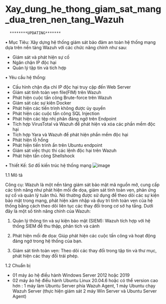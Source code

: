 # Xay_dung_he_thong_giam_sat_mang_dua_tren_nen_tang_Wazuh

      ********UPDATING*******
      
•	Mục Tiêu:
Xây dựng hệ thống giám sát bảo đảm an toàn hệ thống mạng dựa trên nền tảng Wazuh với các chức năng chính như sau:
-	Giám sát và phát hiện sự cố
-	Ngăn chặn IP độc hại
-	Quản lý tập tin và tích hợp

•	Yêu cầu hệ thống: 
-	Cấu hình chặn địa chỉ IP độc hại truy cập đến Web Server
-	Giám sát tính toàn vẹn file(FIM) trên Wazuh
-	Phát hiện cuộc tấn công Brute-force trên Wazuh
-	Giám sát các sự kiên Docker
-	Phát hiện các tiến trình không được ủy quyền
-	Phát hiện các cuộc tấn công SQL Injection
-	Phát hiện các tệp nhị phân đáng ngờ trên Endpoint
-	Tích hợp VirusTotal và Wazuh để phát hiện và xóa các phần mềm độc hại
-	Tích hợp Yara và Wazuh để phát hiện phần mềm độc hại
-	Phát hiện lỗ hổng
-	Phát hiện tiến trình ẩn trên Ubuntu endpoint 
-	Giám sát việc thực thi các lệnh độc hại trên Wazuh
-	Phát hiện tấn công Shellshock
  
•	Thiết Kế: Sơ đồ kiến trúc hệ thống mạng
 ![image](https://github.com/user-attachments/assets/64f5a695-b499-471b-aff2-ca9429ce1cbb)



1.1	Mô tả

Công cụ: Wazuh là một nền tảng giám sát bảo mật mã nguồn mở, cung cấp các tính năng như phát hiện mối đe dọa, giám sát tính toàn vẹn, phản ứng sự cố và quản lý tuân thủ. Nó thường được sử dụng để theo dõi các sự kiện bảo mật trong mạng, phát hiện xâm nhập và duy trì tính toàn vẹn của hệ thống bằng cách theo dõi liên tục các thay đổi trong cơ sở hạ tầng. Dưới đây là một số tính năng chính của Wazuh:

1. Quản lý thông tin và sự kiện bảo mật (SIEM): Wazuh tích hợp với hệ thống SIEM để thu thập, phân tích và cảnh 
  
2. Phát hiện mối đe dọa: Giúp phát hiện các cuộc tấn công và hoạt động đáng ngờ trong hệ thống của bạn.

3. Giám sát tính toàn vẹn: Theo dõi các thay đổi trong tập tin và thư mục, phát hiện các thay đổi trái phép.


 1.2	Chuẩn bị

-	01 máy ảo hệ điều hành Windows Server 2012 hoặc 2019
-	02 máy ảo hệ điều hành Ubuntu Linux 20.04.6 hoặc có thể version cao hơn : 1 máy làm Ubuntu Server phía Wazuh Agent, 1 máy Ubuntu chạy Wazuh Server (thực hiện giám sát 2 máy Win Server và Ubuntu Server Agent)


